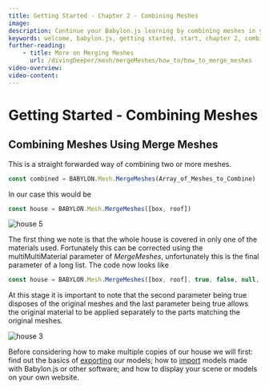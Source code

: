 ```yaml
---
title: Getting Started - Chapter 2 - Combining Meshes
image: 
description: Continue your Babylon.js learning by combining meshes in your scene.
keywords: welcome, babylon.js, getting started, start, chapter 2, combine, combine meshes, merge
further-reading:
    - title: More on Merging Meshes
      url: /divingDeeper/mesh/mergeMeshes/how_to/how_to_merge_meshes
video-overview:
video-content:
---
```


# Getting Started - Combining Meshes

## Combining Meshes Using Merge Meshes
This is a straight forwarded way of combining two or more meshes.

```javascript
const combined = BABYLON.Mesh.MergeMeshes(Array_of_Meshes_to_Combine)
```
In our case this would be
```javascript
const house = BABYLON.Mesh.MergeMeshes([box, roof])
```
<Playground id="#KBS9I5#75" title="Combining Meshes In Your Scene" description="A playground demonstrating how to combine meshes inside of your scene." image="/img/playgroundsAndNMEs/gettingStartedCombineMeshes.jpg"/>

![house 5](/img/getstarted/house5.png)

The first thing we note is that the whole house is covered in only one of the materials used. Fortunately this can be corrected using the multiMultiMaterial parameter of *MergeMeshes*, unfortunately this is the final parameter of a long list. The code now looks like
```javascript
const house = BABYLON.Mesh.MergeMeshes([box, roof], true, false, null, false, true);
```
At this stage it is important to note that the second parameter being true disposes of the original meshes and the last parameter being true allows the original material to be applied separately to the parts matching the original meshes.

<Playground id="#KBS9I5#76" title="Combining Meshes And Preserving Material Assignments" description="A playground demonstrating how to combine meshes while preserving material assignments." image="/img/playgroundsAndNMEs/gettingStartedCombineMeshes2.jpg"/>

![house 3](/img/getstarted/house3.png)

Before considering how to make multiple copies of our house we will first: find out the basics of [exporting](/extensions/glTFExporter) our models; how to [import](/divingDeeper/importers) models made with Babylon.js or other software; and how to display your scene or models on your own website.